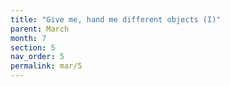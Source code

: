 ```yaml
---
title: "Give me, hand me different objects (I)"
parent: March
month: 7
section: 5
nav_order: 5
permalink: mar/5
---
```

